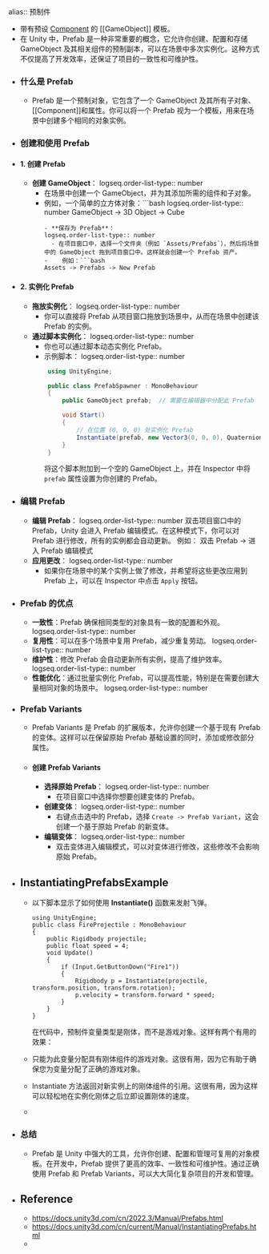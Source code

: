 alias:: 预制件

- 带有预设 [Component]([[Unity/Component]]) 的 [[GameObject]] 模板。
- 在 Unity 中，Prefab 是一种非常重要的概念，它允许你创建、配置和存储 GameObject 及其相关组件的预制副本，可以在场景中多次实例化。这种方式不仅提高了开发效率，还保证了项目的一致性和可维护性。
- ### 什么是 Prefab
	- Prefab 是一个预制对象，它包含了一个 GameObject 及其所有子对象、[[Component]]和属性。你可以将一个 Prefab 视为一个模板，用来在场景中创建多个相同的对象实例。
- ### 创建和使用 Prefab
- #### 1. 创建 Prefab
	- **创建 GameObject**：
	  logseq.order-list-type:: number
		- 在场景中创建一个 GameObject，并为其添加所需的组件和子对象。
		- 例如，一个简单的立方体对象：```bash
		  logseq.order-list-type:: number
		   GameObject -> 3D Object -> Cube
		   ```
		  - **保存为 Prefab**：
		  logseq.order-list-type:: number
		     - 在项目窗口中，选择一个文件夹（例如 `Assets/Prefabs`），然后将场景中的 GameObject 拖到项目窗口中。这样就会创建一个 Prefab 资产。
		  -    例如：```bash
		   Assets -> Prefabs -> New Prefab
		   ```
- #### 2. 实例化 Prefab
	- **拖放实例化**：
	  logseq.order-list-type:: number
		- 你可以直接将 Prefab 从项目窗口拖放到场景中，从而在场景中创建该 Prefab 的实例。
	- **通过脚本实例化**：
	  logseq.order-list-type:: number
		- 你也可以通过脚本动态实例化 Prefab。
		- 示例脚本：
		  logseq.order-list-type:: number
		  ```csharp
		   using UnityEngine;
		  
		   public class PrefabSpawner : MonoBehaviour
		   {
		       public GameObject prefab;  // 需要在编辑器中分配此 Prefab
		  
		       void Start()
		       {
		           // 在位置 (0, 0, 0) 处实例化 Prefab
		           Instantiate(prefab, new Vector3(0, 0, 0), Quaternion.identity);
		       }
		   }
		  ```
		  将这个脚本附加到一个空的 GameObject 上，并在 Inspector 中将 `prefab` 属性设置为你创建的 Prefab。
- ### 编辑 Prefab
	- **编辑 Prefab**：
	  logseq.order-list-type:: number
	  双击项目窗口中的 Prefab，Unity 会进入 Prefab 编辑模式。在这种模式下，你可以对 Prefab 进行修改，所有的实例都会自动更新。
	  例如：
	   双击 Prefab -> 进入 Prefab 编辑模式
	- **应用更改**：
	  logseq.order-list-type:: number
		- 如果你在场景中的某个实例上做了修改，并希望将这些更改应用到 Prefab 上，可以在 Inspector 中点击 `Apply` 按钮。
- ### Prefab 的优点
	- **一致性**：Prefab 确保相同类型的对象具有一致的配置和外观。
	  logseq.order-list-type:: number
	- **复用性**：可以在多个场景中复用 Prefab，减少重复劳动。
	  logseq.order-list-type:: number
	- **维护性**：修改 Prefab 会自动更新所有实例，提高了维护效率。
	  logseq.order-list-type:: number
	- **性能优化**：通过批量实例化 Prefab，可以提高性能，特别是在需要创建大量相同对象的场景中。
	  logseq.order-list-type:: number
- ### Prefab Variants
	- Prefab Variants 是 Prefab 的扩展版本，允许你创建一个基于现有 Prefab 的变体。这样可以在保留原始 Prefab 基础设置的同时，添加或修改部分属性。
	- #### 创建 Prefab Variants
		- **选择原始 Prefab**：
		  logseq.order-list-type:: number
			- 在项目窗口中选择你想要创建变体的 Prefab。
		- **创建变体**：
		  logseq.order-list-type:: number
			- 右键点击选中的 Prefab，选择 `Create -> Prefab Variant`，这会创建一个基于原始 Prefab 的新变体。
		- **编辑变体**：
		  logseq.order-list-type:: number
			- 双击变体进入编辑模式，可以对变体进行修改，这些修改不会影响原始 Prefab。
- ## InstantiatingPrefabsExample
	- 以下脚本显示了如何使用 **Instantiate()** 函数来发射飞弹。
	  
	  ```
	  using UnityEngine;
	  public class FireProjectile : MonoBehaviour
	  {
	      public Rigidbody projectile;
	      public float speed = 4;
	      void Update()
	      {
	          if (Input.GetButtonDown("Fire1"))
	          {
	              Rigidbody p = Instantiate(projectile, transform.position, transform.rotation);
	              p.velocity = transform.forward * speed;
	          }
	      }
	  }
	  ```
	  
	  在代码中，预制件变量类型是刚体，而不是游戏对象。这样有两个有用的效果：
	- 只能为此变量分配具有刚体组件的游戏对象。这很有用，因为它有助于确保您为变量分配了正确的游戏对象。
	- Instantiate 方法返回对新实例上的刚体组件的引用。这很有用，因为这样可以轻松地在实例化刚体之后立即设置刚体的速度。
	-
- ### 总结
	- Prefab 是 Unity 中强大的工具，允许你创建、配置和管理可复用的对象模板。在开发中，Prefab 提供了更高的效率、一致性和可维护性。通过正确使用 Prefab 和 Prefab Variants，可以大大简化复杂项目的开发和管理。
- ## Reference
	- https://docs.unity3d.com/cn/2022.3/Manual/Prefabs.html
	- https://docs.unity3d.com/cn/current/Manual/InstantiatingPrefabs.html
	-